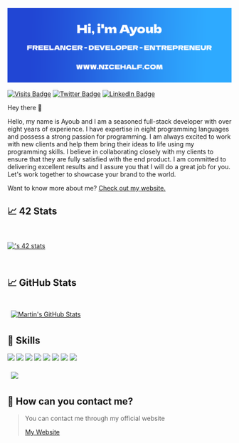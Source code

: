 [![Ayoub's GitHub Banner](./assets/banner.png)](https://nicehalf.com)

[![Visits Badge](https://api.visitorbadge.io/api/visitors?path=bablilayoub&countColor=%232ccce4&style=flat)](https://nicehalf.com)
[![Twitter Badge](https://img.shields.io/badge/Twitter-Profile-informational?style=flat&logo=twitter&logoColor=white&color=1CA2F1)](https://twitter.com/bablilayoub)
[![LinkedIn Badge](https://img.shields.io/badge/LinkedIn-Profile-informational?style=flat&logo=linkedin&logoColor=white&color=0D76A8)](https://www.linkedin.com/in/bablilayoub/)


Hey there 👋

Hello, my name is Ayoub and I am a seasoned full-stack developer with over eight years of experience. I have expertise in eight programming languages and possess a strong passion for programming. I am always excited to work with new clients and help them bring their ideas to life using my programming skills. I believe in collaborating closely with my clients to ensure that they are fully satisfied with the end product. I am committed to delivering excellent results and I assure you that I will do a great job for you. Let's work together to showcase your brand to the world.

Want to know more about me? [Check out my website.](https://nicehalf.com)

## &#x1f4c8; 42 Stats

<br>

[![<abablil>'s 42 stats](https://badge.mediaplus.ma/greenbinary/abablil)](https://github.com/oakoudad/badge42)
  
<br>

## &#x1f4c8; GitHub Stats

<br>
<a href="https://github.com/bablilayoub">
  <img align="center" style="margin:0.5rem" src="https://github-readme-stats.vercel.app/api?username=bablilayoub&show_icons=true" alt="Martin's GitHub Stats" />
</a>

<br>


## 💼 Skills
![](https://img.shields.io/badge/language-Php-informational?style=for-the-badge&logo=php&logoColor=white&color=1950f7)
![](https://img.shields.io/badge/language-Javascript-informational?style=for-the-badge&logo=javascript&logoColor=white&color=f7df1e)
![](https://img.shields.io/badge/language-C%23-informational?style=for-the-badge&logo=csharp&logoColor=white&color=256D7B)
![](https://img.shields.io/badge/language-Java-informational?style=for-the-badge&logo=java&logoColor=white&color=5474FD)
![](https://img.shields.io/badge/language-HTML-informational?style=for-the-badge&logo=html5&logoColor=white&color=EDF1ED)
![](https://img.shields.io/badge/language-CSS-informational?style=for-the-badge&logo=css3&logoColor=white&color=B73F07)
![](https://img.shields.io/badge/language-Json-informational?style=for-the-badge&logo=json&logoColor=white&color=B6CDD7)
![](https://img.shields.io/badge/language-MySQL-informational?style=for-the-badge&logo=mysql&logoColor=white&color=472B9E)


<a href="https://github.com/bablilayoub">
  <img align="center" style="margin:0.5rem" src="https://github-readme-stats.vercel.app/api/top-langs/?username=bablilayoub" />
</a>


## 📣 How can you contact me?

> You can contact me through my official website
>
> [My Website](https://abablil.me)<br>
